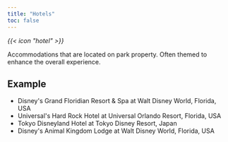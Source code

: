 ```yaml
---
title: "Hotels"
toc: false
---
```


<i class="bigIcon">{{< icon "hotel" >}}</i>

Accommodations that are located on park property. Often themed to enhance the overall experience.

## Example

* Disney's Grand Floridian Resort & Spa at Walt Disney World, Florida, USA
* Universal's Hard Rock Hotel at Universal Orlando Resort, Florida, USA
* Tokyo Disneyland Hotel at Tokyo Disney Resort, Japan
* Disney's Animal Kingdom Lodge at Walt Disney World, Florida, USA
